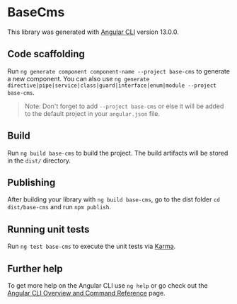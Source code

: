 # BaseCms

This library was generated with [Angular CLI](https://github.com/angular/angular-cli) version 13.0.0.

## Code scaffolding

Run `ng generate component component-name --project base-cms` to generate a new component. You can also use `ng generate directive|pipe|service|class|guard|interface|enum|module --project base-cms`.
> Note: Don't forget to add `--project base-cms` or else it will be added to the default project in your `angular.json` file. 

## Build

Run `ng build base-cms` to build the project. The build artifacts will be stored in the `dist/` directory.

## Publishing

After building your library with `ng build base-cms`, go to the dist folder `cd dist/base-cms` and run `npm publish`.

## Running unit tests

Run `ng test base-cms` to execute the unit tests via [Karma](https://karma-runner.github.io).

## Further help

To get more help on the Angular CLI use `ng help` or go check out the [Angular CLI Overview and Command Reference](https://angular.io/cli) page.
